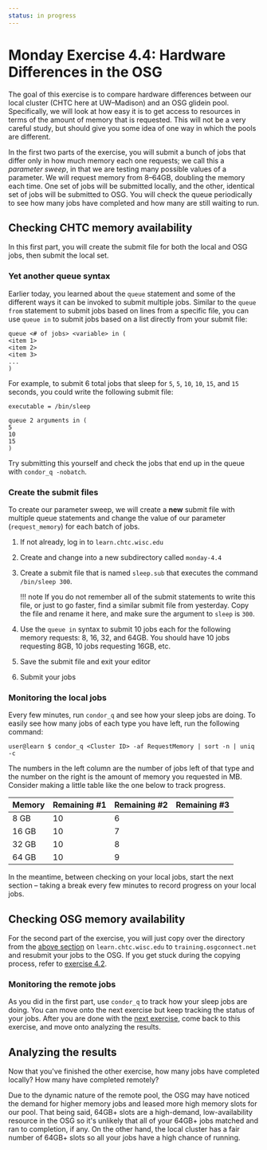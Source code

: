 ```yaml
---
status: in progress
---
```


Monday Exercise 4.4: Hardware Differences in the OSG
====================================================

The goal of this exercise is to compare hardware differences between our local cluster (CHTC here at UW–Madison) and an
OSG glidein pool.
Specifically, we will look at how easy it is to get access to resources in terms of the amount of memory that is
requested.
This will not be a very careful study, but should give you some idea of one way in which the pools are different.

In the first two parts of the exercise, you will submit a bunch of jobs that differ only in how much memory each one
requests;
we call this a *parameter sweep*, in that we are testing many possible values of a parameter.
We will request memory from 8–64GB, doubling the memory each time.
One set of jobs will be submitted locally, and the other, identical set of jobs will be submitted to OSG.
You will check the queue periodically to see how many jobs have completed and how many are still waiting to run.

Checking CHTC memory availability
---------------------------------

In this first part, you will create the submit file for both the local and OSG jobs, then submit the local set.

### Yet another queue syntax

Earlier today, you learned about the `queue` statement and some of the different ways it can be invoked to submit
multiple jobs.
Similar to the `queue from` statement to submit jobs based on lines from a specific file, you can use `queue in` to
submit jobs based on a list directly from your submit file:

```
queue <# of jobs> <variable> in (
<item 1>
<item 2>
<item 3>
...
)
```

For example, to submit 6 total jobs that sleep for `5`, `5`, `10`, `10`, `15`, and `15` seconds, you could write the
following submit file:

```
executable = /bin/sleep

queue 2 arguments in (
5
10
15
)
```

Try submitting this yourself and check the jobs that end up in the queue with `condor_q -nobatch`.

### Create the submit files

To create our parameter sweep, we will create a **new** submit file with multiple queue statements and change the value
of our parameter (`request_memory`) for each batch of jobs.

1.  If not already, log in to `learn.chtc.wisc.edu`
1.  Create and change into a new subdirectory called `monday-4.4`
1.  Create a submit file that is named `sleep.sub` that executes the command `/bin/sleep 300`.

    !!! note
        If you do not remember all of the submit statements to write this file, or just to go faster, find a similar
        submit file from yesterday.
        Copy the file and rename it here, and make sure the argument to `sleep` is `300`.

1.  Use the `queue in` syntax to submit 10 jobs each for the following memory requests: 8, 16, 32, and 64GB.
    You should have 10 jobs requesting 8GB, 10 jobs requesting 16GB, etc.
1.  Save the submit file and exit your editor
1.  Submit your jobs

### Monitoring the local jobs

Every few minutes, run `condor_q` and see how your sleep jobs are doing.
To easily see how many jobs of each type you have left, run the following command:

``` console
user@learn $ condor_q <Cluster ID> -af RequestMemory | sort -n | uniq -c
```

The numbers in the left column are the number of jobs left of that type and the number on the right is the amount of
memory you requested in MB.
Consider making a little table like the one below to track progress.

| Memory | Remaining \#1 | Remaining \#2 | Remaining \#3 |
|:-------|:--------------|:--------------|:--------------|
| 8 GB   | 10            | 6             |               |
| 16 GB  | 10            | 7             |               |
| 32 GB  | 10            | 8             |               |
| 64 GB  | 10            | 9             |               |

In the meantime, between checking on your local jobs, start the next section – taking a break every few minutes to
record progress on your local jobs.

Checking OSG memory availability
--------------------------------

For the second part of the exercise, you will just copy over the directory from the [above section](#checking-chtc-memory-availability)
on `learn.chtc.wisc.edu` to `training.osgconnect.net` and resubmit your jobs to the OSG.
If you get stuck during the copying process, refer to [exercise 4.2](/materials/day1/part4-ex2-login-scp.md).

### Monitoring the remote jobs

As you did in the first part, use `condor_q` to track how your sleep jobs are doing.
You can move onto the next exercise but keep tracking the status of your jobs.
After you are done with the [next exercise](/materials/day1/part4-ex5-software-diffs.md), come back to this exercise,
and move onto analyzing the results.

Analyzing the results
---------------------

Now that you've finished the other exercise, how many jobs have completed locally? How many have completed remotely?

Due to the dynamic nature of the remote pool, the OSG may have noticed the demand for higher memory jobs and leased more
high memory slots for our pool.
That being said, 64GB+ slots are a high-demand, low-availability resource in the OSG so it's unlikely that all of your
64GB+ jobs matched and ran to completion, if any.
On the other hand, the local cluster has a fair number of 64GB+ slots so all your jobs have a high chance of running.
